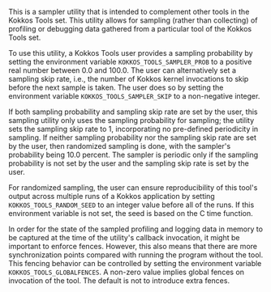 This is a sampler utility that is intended to complement other tools in the Kokkos Tools set. This utility allows for sampling (rather than collecting) of profiling or debugging data gathered from a particular tool of the Kokkos Tools set.

To use this utility, a Kokkos Tools user provides a sampling probability by setting the environment variable `KOKKOS_TOOLS_SAMPLER_PROB` to a positive real number between 0.0 and 100.0. The user can alternatively set a sampling skip rate, i.e., the number of Kokkos kernel invocations to skip before the next sample is taken. The user does so by setting the environment variable `KOKKOS_TOOLS_SAMPLER_SKIP` to a non-negative integer.

If both sampling probability and sampling skip rate are set by the user, this sampling utility only uses the sampling probability for sampling; the utility sets the sampling skip rate to 1, incorporating no pre-defined periodicity in sampling. If neither sampling probability nor the sampling skip rate are set by the user, then randomized sampling is done, with the sampler's probability being 10.0 percent. The sampler is periodic only if the sampling probability is not set by the user and the sampling skip rate is set by the user.

For randomized sampling, the user can ensure reproducibility of this tool's output across multiple runs of a Kokkos application by setting `KOKKOS_TOOLS_RANDOM_SEED` to an integer value before all of the runs. If this environment variable is not set, the seed is based on the C time function.

In order for the state of the sampled profiling and logging data in memory to be captured at the time of the utility's callback invocation, it might be important to enforce fences. However, this also means that there are more synchronization points compared with running the program without the tool.
This fencing behavior can be controlled by setting the environment variable `KOKKOS_TOOLS_GLOBALFENCES`. A non-zero value implies global fences on invocation of the tool. The default is not to introduce extra fences.

